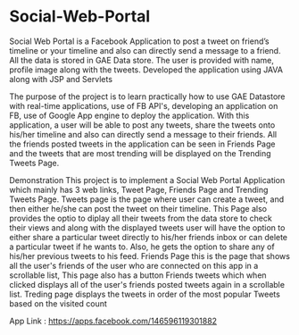 # Social-Web-Portal
Social Web Portal is a Facebook Application to post a tweet on friend’s timeline or your timeline and also can directly send a message to a friend. All the data is stored in GAE Data store. The user is provided with name, profile image along with the tweets. Developed the application using JAVA along with JSP and Servlets

The purpose of the project is to learn practically how to use GAE Datastore with real-time applications, use of FB API's, developing an application on FB, use of Google App engine to deploy the application. With this application, a user will be able to post any tweets, share the tweets onto his/her timeline and also can directly send a message to their friends. All the friends posted tweets in the application can be seen in Friends Page and the tweets that are most trending will be displayed on the Trending Tweets Page.

Demonstration
This project is to implement a Social Web Portal Application which mainly has 3 web links, Tweet Page, Friends Page and Trending Tweets Page. 
  Tweets page is the page where user can create a tweet, and then either he/she can post the tweet on their timeline. This Page also provides the optio to diplay all their tweets from the data store to check their views and along with the displayed tweets user will have the option to either share a particular tweet directly to his/her friends inbox or can delete a particular tweet if he wants to. Also, he gets the option to share any of his/her previous tweets to his feed.
Friends Page this is the page that shows all the user's friends of the user who are connected on this app in a scrollable list, This page also has a button Friends tweets which when clicked displays all of the user's friends posted tweets again in a scrollable list.
Treding page displays the tweets in order of the most popular Tweets based on the visited count

App Link :  https://apps.facebook.com/146596119301882
